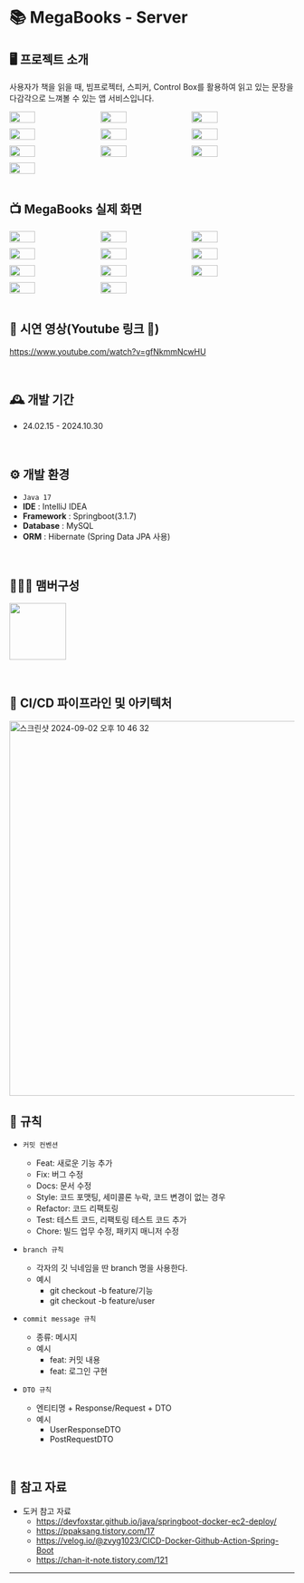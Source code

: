 # 📚 MegaBooks - Server

## 🖥️ 프로젝트 소개
사용자가 책을 읽을 때, 빔프로젝터, 스피커, Control Box를 활용하여 읽고 있는 문장을 다감각으로 느껴볼 수 있는 앱 서비스입니다.

<div style="display: flex; flex-wrap: wrap; gap: 10px;">
    <img src="https://github.com/user-attachments/assets/fdb5ca6c-ee41-4d87-aee5-a87095c27f5a" width="30%">
    <img src="https://github.com/user-attachments/assets/9cb086f1-f426-45ca-9428-fdfb43bd8e47" width="30%">
    <img src="https://github.com/user-attachments/assets/e33b19fe-c115-4a37-8ed3-aa367adbe373" width="30%">
    <img src="https://github.com/user-attachments/assets/df366703-2ae1-4ae5-866d-bea242c4d8c6" width="30%">
    <img src="https://github.com/user-attachments/assets/573c3fcb-528b-4be1-9140-990d966e916d" width="30%">
    <img src="https://github.com/user-attachments/assets/05092b45-70a9-4986-9464-03eee175733f" width="30%">
    <img src="https://github.com/user-attachments/assets/164dd906-9464-44d0-b103-35f67f547ac7" width="30%">
    <img src="https://github.com/user-attachments/assets/380062a2-67d6-4a6c-8e2e-cc782263a44d" width="30%">
    <img src="https://github.com/user-attachments/assets/7da7d34d-c969-4e18-8b64-aa2aee93c392" width="30%">
    <img src="https://github.com/user-attachments/assets/1d165882-cc39-4ef4-8af7-544071b79051" width="30%">
</div>

<br>

## 📺 MegaBooks 실제 화면
<div style="display: flex; flex-wrap: wrap; gap: 10px;">
    <img src="https://github.com/user-attachments/assets/1ac7e8fd-addd-4740-98db-e3430614293b" width="30%">
    <img src="https://github.com/user-attachments/assets/39703e0a-aeb4-42ca-9ec2-9bc93c531721" width="30%">
    <img src="https://github.com/user-attachments/assets/f518baa4-2735-4923-b07a-514d33bc36c1" width="30%">
    <img src="https://github.com/user-attachments/assets/47c260bb-9df7-422a-a8db-ac2509bc2603" width="30%">
    <img src="https://github.com/user-attachments/assets/e8aa8441-ac34-4644-9374-64c05ded2ce0" width="30%">
    <img src="https://github.com/user-attachments/assets/300fb486-3dd6-4cf4-8821-8288ca968212" width="30%">
    <img src="https://github.com/user-attachments/assets/c42188b5-50dc-4488-9053-884f6c4121e5" width="30%">
    <img src="https://github.com/user-attachments/assets/3bcf3992-63e2-4d66-989c-02ff5cbc0797" width="30%">
    <img src="https://github.com/user-attachments/assets/4a0af744-e6dd-4a9f-bf03-260ce9d25d62" width="30%">
    <img src="https://github.com/user-attachments/assets/76a41859-1ed6-4d14-a04c-a49922ca4b40" width="30%">
    <img src="https://github.com/user-attachments/assets/4cf9f401-8ef1-436c-8af3-01ba22183209" width="30%">
</div>

<br>

## 🎥 시연 영상(Youtube 링크 🔗)
https://www.youtube.com/watch?v=gfNkmmNcwHU

<br>

## 🕰️ 개발 기간
* 24.02.15 - 2024.10.30

<br>

## ⚙️ 개발 환경
- `Java 17`
- **IDE** : IntelliJ IDEA
- **Framework** : Springboot(3.1.7)
- **Database** : MySQL
- **ORM** : Hibernate (Spring Data JPA 사용)

<br>

## 🧑‍🤝‍🧑 맴버구성
<p>
    <a href="https://github.com/M-ung">
      <img src="https://avatars.githubusercontent.com/u/126846468?v=4" width="100">
    </a>
</p>

<br>

## 📌 CI/CD 파이프라인 및 아키텍처
<img width="661" alt="스크린샷 2024-09-02 오후 10 46 32" width="50%">

<br>

## 📝 규칙
- `커밋 컨벤션`
    - Feat: 새로운 기능 추가
    - Fix: 버그 수정
    - Docs: 문서 수정
    - Style: 코드 포맷팅, 세미콜론 누락, 코드 변경이 없는 경우
    - Refactor: 코드 리팩토링
    - Test: 테스트 코드, 리팩토링 테스트 코드 추가
    - Chore: 빌드 업무 수정, 패키지 매니저 수정

- `branch 규칙`
    - 각자의 깃 닉네임을 딴 branch 명을 사용한다.
    - 예시
        - git checkout -b feature/기능
        - git checkout -b feature/user

- `commit message 규칙`
    - 종류: 메시지
    - 예시
        - feat: 커밋 내용 
        - feat: 로그인 구현 

- `DTO 규칙`
    - 엔티티명 + Response/Request + DTO
    - 예시
        - UserResponseDTO
        - PostRequestDTO

<br>

## 📌 참고 자료
- 도커 참고 자료
  - https://devfoxstar.github.io/java/springboot-docker-ec2-deploy/
  - https://ppaksang.tistory.com/17
  - https://velog.io/@zvyg1023/CICD-Docker-Github-Action-Spring-Boot
  - https://chan-it-note.tistory.com/121
---

